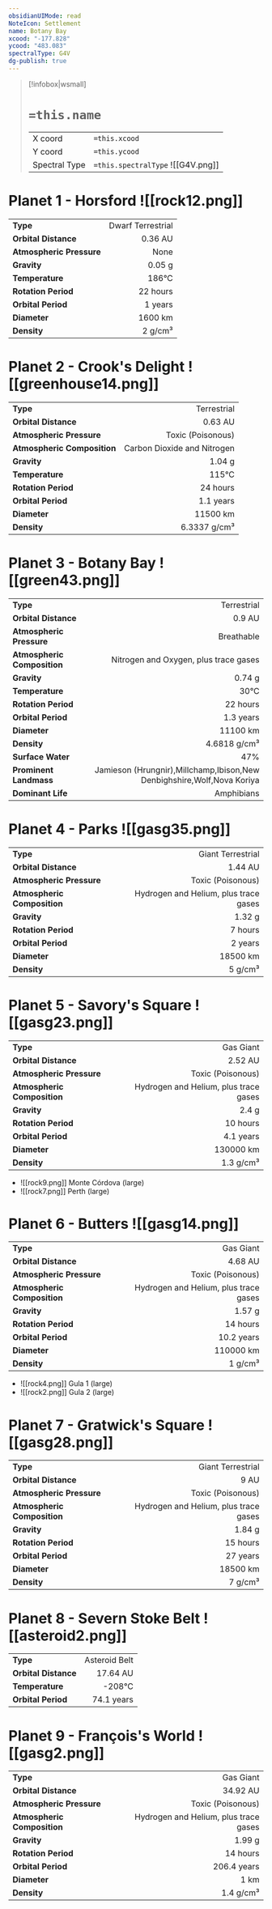 ```yaml
---
obsidianUIMode: read
NoteIcon: Settlement
name: Botany Bay
xcood: "-177.828"
ycood: "483.083"
spectralType: G4V
dg-publish: true
---
```

> [!infobox|wsmall]
> # `=this.name`
> | | |
> | - | - |
> | X coord | `=this.xcood` |
> | Y coord| `=this.ycood` |
> | Spectral Type | `=this.spectralType` ![[G4V.png]] |

# Planet 1 - Horsford ![[rock12.png]]
|                             |                           |
| --------------------------- | -------------------------:|
| **Type**                    |             Dwarf Terrestrial |
| **Orbital Distance**        |   0.36 AU |
| **Atmospheric Pressure**    |       None |
| **Gravity**                 |        0.05 g |
| **Temperature**             |    186°C |
| **Rotation Period**         |  22 hours |
| **Orbital Period** | 1 years |
| **Diameter**                |      1600 km | 
| **Density**                 |    2 g/cm³ |





# Planet 2 - Crook's Delight ![[greenhouse14.png]]
|                             |                           |
| --------------------------- | -------------------------:|
| **Type**                    |             Terrestrial |
| **Orbital Distance**        |   0.63 AU |
| **Atmospheric Pressure**    |       Toxic (Poisonous) |
| **Atmospheric Composition** |      Carbon Dioxide and Nitrogen |
| **Gravity**                 |        1.04 g |
| **Temperature**             |    115°C |
| **Rotation Period**         |  24 hours |
| **Orbital Period** | 1.1 years |
| **Diameter**                |      11500 km | 
| **Density**                 |    6.3337 g/cm³ |





# Planet 3 - Botany Bay ![[green43.png]]
|                             |                           |
| --------------------------- | -------------------------:|
| **Type**                    |             Terrestrial |
| **Orbital Distance**        |   0.9 AU |
| **Atmospheric Pressure**    |       Breathable |
| **Atmospheric Composition** |      Nitrogen and Oxygen, plus trace gases |
| **Gravity**                 |        0.74 g |
| **Temperature**             |    30°C |
| **Rotation Period**         |  22 hours |
| **Orbital Period** | 1.3 years |
| **Diameter**                |      11100 km | 
| **Density**                 |    4.6818 g/cm³ |
| **Surface Water**           |           47% | 
| **Prominent Landmass**      |         Jamieson (Hrungnir),Millchamp,Ibison,New Denbighshire,Wolf,Nova Koriya | 
| **Dominant Life**           |         Amphibians |





# Planet 4 - Parks ![[gasg35.png]]
|                             |                           |
| --------------------------- | -------------------------:|
| **Type**                    |             Giant Terrestrial |
| **Orbital Distance**        |   1.44 AU |
| **Atmospheric Pressure**    |       Toxic (Poisonous) |
| **Atmospheric Composition** |      Hydrogen and Helium, plus trace gases |
| **Gravity**                 |        1.32 g |
| **Rotation Period**         |  7 hours |
| **Orbital Period** | 2 years |
| **Diameter**                |      18500 km | 
| **Density**                 |    5 g/cm³ |





# Planet 5 - Savory's Square ![[gasg23.png]]
|                             |                           |
| --------------------------- | -------------------------:|
| **Type**                    |             Gas Giant |
| **Orbital Distance**        |   2.52 AU |
| **Atmospheric Pressure**    |       Toxic (Poisonous) |
| **Atmospheric Composition** |      Hydrogen and Helium, plus trace gases |
| **Gravity**                 |        2.4 g |
| **Rotation Period**         |  10 hours |
| **Orbital Period** | 4.1 years |
| **Diameter**                |      130000 km | 
| **Density**                 |    1.3 g/cm³ |



- ![[rock9.png]] Monte Córdova (large)
- ![[rock7.png]] Perth (large)


# Planet 6 - Butters ![[gasg14.png]]
|                             |                           |
| --------------------------- | -------------------------:|
| **Type**                    |             Gas Giant |
| **Orbital Distance**        |   4.68 AU |
| **Atmospheric Pressure**    |       Toxic (Poisonous) |
| **Atmospheric Composition** |      Hydrogen and Helium, plus trace gases |
| **Gravity**                 |        1.57 g |
| **Rotation Period**         |  14 hours |
| **Orbital Period** | 10.2 years |
| **Diameter**                |      110000 km | 
| **Density**                 |    1 g/cm³ |



- ![[rock4.png]] Gula 1 (large)
- ![[rock2.png]] Gula 2 (large)


# Planet 7 - Gratwick's Square ![[gasg28.png]]
|                             |                           |
| --------------------------- | -------------------------:|
| **Type**                    |             Giant Terrestrial |
| **Orbital Distance**        |   9 AU |
| **Atmospheric Pressure**    |       Toxic (Poisonous) |
| **Atmospheric Composition** |      Hydrogen and Helium, plus trace gases |
| **Gravity**                 |        1.84 g |
| **Rotation Period**         |  15 hours |
| **Orbital Period** | 27 years |
| **Diameter**                |      18500 km | 
| **Density**                 |    7 g/cm³ |





# Planet 8 - Severn Stoke Belt ![[asteroid2.png]]
|                             |                           |
| --------------------------- | -------------------------:|
| **Type**                    |             Asteroid Belt |
| **Orbital Distance**        |   17.64 AU |
| **Temperature**             |    -208°C |
| **Orbital Period** | 74.1 years |





# Planet 9 - François's World ![[gasg2.png]]
|                             |                           |
| --------------------------- | -------------------------:|
| **Type**                    |             Gas Giant |
| **Orbital Distance**        |   34.92 AU |
| **Atmospheric Pressure**    |       Toxic (Poisonous) |
| **Atmospheric Composition** |      Hydrogen and Helium, plus trace gases |
| **Gravity**                 |        1.99 g |
| **Rotation Period**         |  14 hours |
| **Orbital Period** | 206.4 years |
| **Diameter**                |      1 km | 
| **Density**                 |    1.4 g/cm³ |





